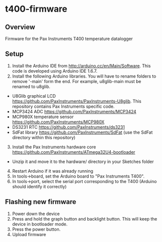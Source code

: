 # t400-firmware

## Overview
Firmware for the Pax Instruments T400 temperature datalogger

## Setup
1. Install the Arduino IDE from http://arduino.cc/en/Main/Software. This code is developed using Arduino IDE 1.6.7.
2. Install the following Arduino libraries. You will have to rename folders to remove '-main' form the end. For example, u8glib-main must be renamed to u8glib.
  - U8Glib graphical LCD https://github.com/PaxInstruments/PaxInstruments-U8glib. This repository contains Pax Instruments specific code.
  - MCP3424 ADC https://github.com/PaxInstruments/MCP3424
  - MCP980X temperature sensor https://github.com/PaxInstruments/MCP980X
  - DS3231 RTC https://github.com/PaxInstruments/ds3231
  - SdFat library https://github.com/PaxInstruments/SdFat (use the SdFat directory within this repository)
3. Install the Pax Instruments hardware core https://github.com/PaxInstruments/ATmega32U4-bootloader
  - Unzip it and move it to the hardware/ directory in your Sketches folder
4. Restart Arduino if it was already running
5. In tools->board, set the Arduino board to "Pax Instruments T400".
6. In tools->port, select the serial port corresponding to the T400 (Arduino should identify it correctly)

## Flashing new firmware
1. Power down the device
2. Press and hold the graph button and backlight button. This will keep the device in bootloader mode.
3. Press the power button.
4. Upload firmware

